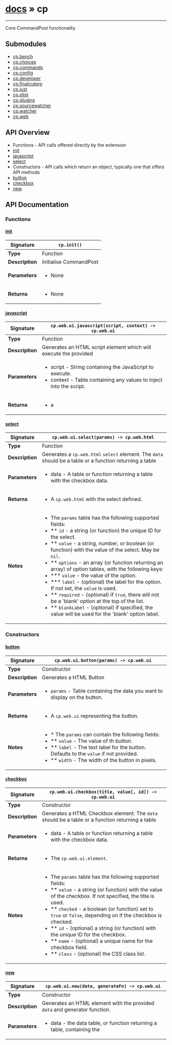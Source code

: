 # [docs](index.md) » cp
---

Core CommandPost functionality

## Submodules
 * [cp.bench](cp.bench.md)
 * [cp.choices](cp.choices.md)
 * [cp.commands](cp.commands.md)
 * [cp.config](cp.config.md)
 * [cp.developer](cp.developer.md)
 * [cp.finalcutpro](cp.finalcutpro.md)
 * [cp.just](cp.just.md)
 * [cp.plist](cp.plist.md)
 * [cp.plugins](cp.plugins.md)
 * [cp.sourcewatcher](cp.sourcewatcher.md)
 * [cp.watcher](cp.watcher.md)
 * [cp.web](cp.web.md)

## API Overview
* Functions - API calls offered directly by the extension
 * [init](#init)
 * [javascript](#javascript)
 * [select](#select)
* Constructors - API calls which return an object, typically one that offers API methods
 * [button](#button)
 * [checkbox](#checkbox)
 * [new](#new)

## API Documentation

### Functions

#### [init](#init)
| <span style="text-align: left;">**Signature**</span> | <span style="text-align: left;">`cp.init()` </span>                                                |
| -----------------------------------------------------|---------------------------------------------------------------------------------------------------------|
| **Type**                                             | Function                                                                                         |
| **Description**                                      | Initialise CommandPost                                                                                         |
| **Parameters**                                       | <ul><li>None</li></ul> |
| **Returns**                                          | <ul><li>None</li></ul>          |

#### [javascript](#javascript)
| <span style="text-align: left;">**Signature**</span> | <span style="text-align: left;">`cp.web.ui.javascript(script, context) -> cp.web.ui` </span>                                                |
| -----------------------------------------------------|---------------------------------------------------------------------------------------------------------|
| **Type**                                             | Function                                                                                         |
| **Description**                                      | Generates an HTML script element which will execute the provided                                                                                         |
| **Parameters**                                       | <ul><li>script 	- String containing the JavaScript to execute.</li><li>context	- Table containing any values to inject into the script.</li></ul> |
| **Returns**                                          | <ul><li>a </li></ul>          |

#### [select](#select)
| <span style="text-align: left;">**Signature**</span> | <span style="text-align: left;">`cp.web.ui.select(params) -> cp.web.html` </span>                                                |
| -----------------------------------------------------|---------------------------------------------------------------------------------------------------------|
| **Type**                                             | Function                                                                                         |
| **Description**                                      | Generates a `cp.web.html` `select` element. The `data` should be a table or a function returning a table                                                                                         |
| **Parameters**                                       | <ul><li>data			- A table or function returning a table with the checkbox data.</li></ul> |
| **Returns**                                          | <ul><li>A `cp.web.html` with the select defined.</li></ul>          |
| **Notes**                                            | <ul><li>The `params` table has the following supported fields:</li><li> ** `id`		- a string (or function) the unique ID for the select.</li><li> ** `value`		- a string, number, or boolean (or function) with the value of the select. May be `nil`.</li><li> ** `options`	- an array (or function returning an array) of option tables, with the following keys:</li><li> *** `value`	- the value of the option.</li><li> *** `label`	- (optional) the label for the option. If not set, the `value` is used.</li><li> ** `required`	- (optional) if `true`, there will not be a 'blank' option at the top of the list.</li><li> ** `blankLabel`	- (optional) if specified, the value will be used for the 'blank' option label.</li></ul>                |

### Constructors

#### [button](#button)
| <span style="text-align: left;">**Signature**</span> | <span style="text-align: left;">`cp.web.ui.button(params) -> cp.web.ui` </span>                                                |
| -----------------------------------------------------|---------------------------------------------------------------------------------------------------------|
| **Type**                                             | Constructor                                                                                         |
| **Description**                                      | Generates a HTML Button                                                                                         |
| **Parameters**                                       | <ul><li>`params`		- Table containing the data you want to display on the button.</li></ul> |
| **Returns**                                          | <ul><li>A `cp.web.ui` representing the button.</li></ul>          |
| **Notes**                                            | <ul><li>* The `params` can contain the following fields:</li><li>** `value`		- The value of th button.</li><li>** `label`		- The text label for the button. Defaults to the `value` if not provided.</li><li>** `width`		- The width of the button in pixels.</li></ul>                |

#### [checkbox](#checkbox)
| <span style="text-align: left;">**Signature**</span> | <span style="text-align: left;">`cp.web.ui.checkbox(title, value[, id]) -> cp.web.ui` </span>                                                |
| -----------------------------------------------------|---------------------------------------------------------------------------------------------------------|
| **Type**                                             | Constructor                                                                                         |
| **Description**                                      | Generates a HTML Checkbox element. The `data` should be a table or a function returning a table                                                                                         |
| **Parameters**                                       | <ul><li>data			- A table or function returning a table with the checkbox data.</li></ul> |
| **Returns**                                          | <ul><li>The `cp.web.ui.element`.</li></ul>          |
| **Notes**                                            | <ul><li>The `params` table has the following supported fields:</li><li> ** `value`		- a string (or function) with the value of the checkbox. If not specified, the title is used.</li><li> ** `checked`	- a boolean (or function) set to `true` or `false`, depending on if the checkbox is checked.</li><li> ** `id`		- (optional) a string (or function) with the unique ID for the checkbox.</li><li> ** `name`		- (optional) a unique name for the checkbox field.</li><li> ** `class`		- (optional) the CSS class list.</li></ul>                |

#### [new](#new)
| <span style="text-align: left;">**Signature**</span> | <span style="text-align: left;">`cp.web.ui.new(data, generateFn) -> cp.web.ui` </span>                                                |
| -----------------------------------------------------|---------------------------------------------------------------------------------------------------------|
| **Type**                                             | Constructor                                                                                         |
| **Description**                                      | Generates an HTML element with the provided `data` and generator function.                                                                                         |
| **Parameters**                                       | <ul><li>data		- the data table, or function returning a table, containing the </li></ul> |

